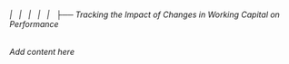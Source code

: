 ###### |   |   |   |   |   ├── Tracking the Impact of Changes in Working Capital on Performance

*Add content here*